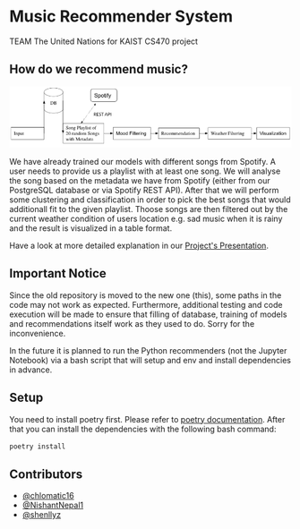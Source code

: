 # Music Recommender System
TEAM The United Nations for KAIST CS470 project

## How do we recommend music?
![Pipeline Overview](./docs/img/Pipeline-Overview.png)

We have already trained our models with different songs from Spotify. A user needs to provide us a playlist with at least one song. We will analyse the song based on the metadata we have from Spotify (either from our PostgreSQL database or via Spotify REST API). After that we will perform some clustering and classification in order to pick the best songs that would additionall fit to the given playlist. Thoose songs are then filtered out by the current weather condition of users location e.g. sad music when it is rainy and the result is visualized in a table format.

Have a look at more detailed explanation in our [Project's Presentation](./docs/Project%20Presentation.pdf).

## Important Notice

Since the old repository is moved to the new one (this), some paths in the code may not work as expected. Furthermore, additional testing and code execution will be made to ensure that filling of database, training of models and recommendations itself work as they used to do. Sorry for the inconvenience.

In the future it is planned to run the Python recommenders (not the Jupyter Notebook) via a bash script that will setup and env and install dependencies in advance.

## Setup
You need to install poetry first. Please refer to [poetry documentation](https://python-poetry.org/docs/#installation). 
After that you can install the dependencies with the following bash command:
```bash
poetry install
```

## Contributors
- [@chlomatic16](https://github.com/chlomatic16)
- [@NishantNepal1](https://github.com/NishantNepal1)
- [@shenllyz](https://github.com/shenllyz)
